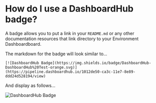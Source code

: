 # How do I use a DashboardHub badge?

A badge allows you to put a link in your `README.md` or any other documentation resources that link directory to your Environment Dashboardboard.

The markdown for the badge will look similar to...

```
[![DashboardHub Badge](https://img.shields.io/badge/DashboardHub-DashboardHub%20Test-orange.svg)](https://pipeline.dashboardhub.io/1012de50-ca3c-11e7-8e89-ddd24d528194/view)
```

And display as follows...

![DashboardHub Badge](https://user-images.githubusercontent.com/624760/40767914-c3fffbdc-64ab-11e8-9b52-d163f6bd56c6.png)

